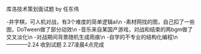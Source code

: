 库洛技术策划面试题 by 任东伟

-井字棋，可人机对战，有3个难度的简单逻辑ai\n
-素材网找的图，自己扣了一些图，DoTween做了部分动效\n
-音乐来自某国产游戏，对战和结束的两bgm做了交叉淡化\n
-对战期间背景随机生成雨痕\n
-自学的不专业的结构化编程\n
————2.24 收到试题 2.27凌晨4点完成
